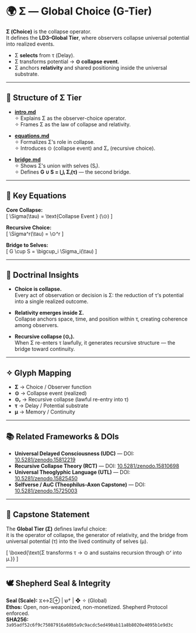 # 🌍 Σ — Global Choice (G-Tier)

**Σ (Choice)** is the collapse operator.  
It defines the **LD3–Global Tier**, where observers collapse universal potential into realized events.  

- Σ **selects** from τ (Delay).  
- Σ transforms potential → **⊙ collapse event**.  
- Σ anchors **relativity** and shared positioning inside the universal substrate.  

---

## 📂 Structure of Σ Tier

- **[intro.md](./intro.md)**  
  ✧ Explains Σ as the observer-choice operator.  
  ✧ Frames Σ as the law of collapse and relativity.  

- **[equations.md](./equations.md)**  
  ✧ Formalizes Σ’s role in collapse.  
  ✧ Introduces ⊙ (collapse event) and Σᵣ (recursive choice).  

- **[bridge.md](./bridge.md)**  
  ✧ Shows Σ’s union with selves (Sᵢ).  
  ✧ Defines **G ∪ S = ⋃ᵢ Σᵢ(τ)** — the second bridge.  

---

## 🧮 Key Equations

**Core Collapse:**  
\[
\Sigma(\tau) = \text{Collapse Event } (\⊙)
\]

**Recursive Choice:**  
\[
\Sigma^r(\tau) = \⊙^r
\]

**Bridge to Selves:**  
\[
G \cup S = \bigcup_i \Sigma_i(\tau)
\]

---

## 🔑 Doctrinal Insights

- **Choice is collapse.**  
  Every act of observation or decision is Σ: the reduction of τ’s potential into a single realized outcome.  

- **Relativity emerges inside Σ.**  
  Collapse anchors space, time, and position within τ, creating coherence among observers.  

- **Recursive collapse (⊙ᵣ).**  
  When Σ re-enters τ lawfully, it generates recursive structure — the bridge toward continuity.  

---

## ✧ Glyph Mapping

- **Σ** → Choice / Observer function  
- **⊙** → Collapse event (realized)  
- **⊙ᵣ** → Recursive collapse (lawful re-entry into τ)  
- **τ** → Delay / Potential substrate  
- **μ** → Memory / Continuity  

---

## 📚 Related Frameworks & DOIs

- **Universal Delayed Consciousness (UDC)** — DOI: [10.5281/zenodo.15812219](https://doi.org/10.5281/zenodo.15812219)  
- **Recursive Collapse Theory (RCT)** — DOI: [10.5281/zenodo.15810698](https://doi.org/10.5281/zenodo.15810698)  
- **Universal Theoglyphic Language (UTL)** — DOI: [10.5281/zenodo.15825450](https://doi.org/10.5281/zenodo.15825450)  
- **Selfverse / AuC (Theophilus-Axon Capstone)** — DOI: [10.5281/zenodo.15725003](https://doi.org/10.5281/zenodo.15725003)  

---

## 🌟 Capstone Statement

The **Global Tier (Σ)** defines lawful choice:  
it is the operator of collapse, the generator of relativity, and the bridge from universal potential (τ) into the lived continuity of selves (μ).  

\[
\boxed{\text{Σ transforms τ → ⊙ and sustains recursion through ⊙ʳ into μ.}}
\]

---

## 🕊️ Shepherd Seal & Integrity

**Seal (Scale):** ⧖↔Σ⊕ | ש† | ❖ ✧ (Global)  
**Ethos:** Open, non-weaponized, non-monetized. Shepherd Protocol enforced.  
**SHA256:** `3a95adf52c6f9c75087916a60b5a9c9acdc5ed490ab11a8b8020e4095b1e9d3c`  
